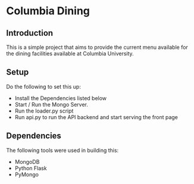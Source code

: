 Columbia Dining
===============

Introduction
------------
This is a simple project that aims to provide the current menu available for the dining facilities available at Columbia University. 


Setup
--------
Do the following to set this up:

* Install the Dependencies listed below
* Start / Run the Mongo Server.
* Run the loader.py script 
* Run api.py to run the API backend and start serving the front page

Dependencies
--------------
The following tools were used in building this: 
* MongoDB
* Python Flask
* PyMongo

